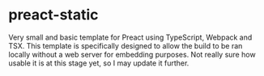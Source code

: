 # preact-static

Very small and basic template for Preact using TypeScript, Webpack and TSX. This template is specifically designed to allow the build to be ran locally without a web server for embedding purposes. Not really sure how usable it is at this stage yet, so I may update it further.
